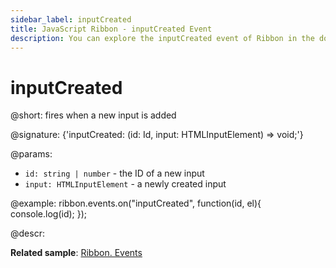 ```yaml
---
sidebar_label: inputCreated
title: JavaScript Ribbon - inputCreated Event 
description: You can explore the inputCreated event of Ribbon in the documentation of the DHTMLX JavaScript UI library. Browse developer guides and API reference, try out code examples and live demos, and download a free 30-day evaluation version of DHTMLX Suite 7.
---
```


# inputCreated

@short: fires when a new input is added

@signature: {'inputCreated: (id: Id, input: HTMLInputElement) => void;'}

@params:
- `id: string | number` - the ID of a new input
- `input: HTMLInputElement` - a newly created input

@example:
ribbon.events.on("inputCreated", function(id, el){
    console.log(id);
});

@descr:

**Related sample**: [Ribbon. Events](https://snippet.dhtmlx.com/i7cfddkl)

[comment]: # (@related: ribbon/handling_events.md)
